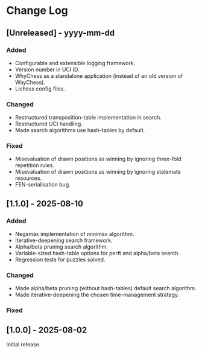 
# Change Log

## [Unreleased] - yyyy-mm-dd

### Added
- Configurable and extensible logging framework.
- Version number in UCI ID.
- WhyChess as a standalone application (instead of an old version of WayChess).
- Lichess config files.

### Changed

- Restructured transposition-table implementation in search.
- Restructured UCI handling.
- Made search algorithms use hash-tables by default.

### Fixed

- Misevaluation of drawn positions as winning by ignoring three-fold repetition rules.
- Misevaluation of drawn positions as winning by ignoring stalemate resources.
- FEN-serialisation bug.

## [1.1.0] - 2025-08-10

### Added

- Negamax implementation of minimax algorithm.
- Iterative-deepening search framework.
- Alpha/beta pruning search algorithm.
- Variable-sized hash-table options for perft and alpha/beta search.
- Regression tests for puzzles solved.

### Changed

- Made alpha/beta pruning (without hash-tables) default search algorithm.
- Made iterative-deepening the chosen time-management strategy.

### Fixed

## [1.0.0] - 2025-08-02

Initial release.